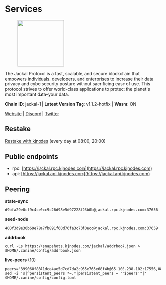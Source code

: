 # Services

<figure><img src="https://raw.githubusercontent.com/kj89/testnet_manuals/main/pingpub/logos/jackal.png" width="150" alt=""><figcaption></figcaption></figure>

The Jackal Protocol is a fast, scalable, and secure blockchain that empowers  individuals, developers, and enterprises to increase their data privacy and  cybersecurity posture without sacrificing ease of use. This protocol strives  to offer world-class applications to protect the planet's most important data–your data.

**Chain ID**: jackal-1 | **Latest Version Tag**: v1.1.2-hotfix | **Wasm**: ON

[Website](https://jackalprotocol.com) | [Discord](https://discord.com/invite/5GKym3p6rj) | [Twitter](https://twitter.com/Jackal_Protocol)

## Restake

[Restake with kjnodes](https://restake.app/jackal/jklvaloper1tr3wm3mdkz0tda6t7vavqnn7fe2g4un0f67xmt) (every day at 08:00, 20:00)
## Public endpoints

* rpc: [https://jackal.rpc.kjnodes.com](https://jackal.rpc.kjnodes.com)
* api: [https://jackal.api.kjnodes.com](https://jackal.api.kjnodes.com)

## Peering

**state-sync**

```
d9bfa29e0cf9c4ce0cc9c26d98e5d97228f93b0b@jackal.rpc.kjnodes.com:37656
```

**seed-node**

```
400f3d9e30b69e78a7fb891f60d76fa3c73f0ecc@jackal.rpc.kjnodes.com:37659
```

**addrbook**
```
curl -Ls https://snapshots.kjnodes.com/jackal/addrbook.json > $HOME/.canine/config/addrbook.json
```

**live-peers** (10)
```
peers="399068f8371dce4ae5d7cd7da2c965e765e68f4b@65.108.238.102:17556,0841db0ae5e5443905837e196d2e1ffd31f2e480@131.153.202.81:36656,9c149b35243970e1f8e0519f1f33f79f7d5bd91b@51.38.52.188:26638,e08efc0b0e15e4d8eacf0f4ed5e52f6e9bdc312d@144.76.97.251:36156,ea35106e43dcec1e5c66319272da48df3dce7723@57.128.144.233:26656,ecb163fca7436befa3a5694a7d558e89d3f04b2c@65.109.29.150:17656,e258f57604c59fc02d07b9669ae64f00bb45a20c@162.205.240.139:37656,d9bfa29e0cf9c4ce0cc9c26d98e5d97228f93b0b@65.109.88.38:37656,7574e0ab179fc6cc47ac89284f4641790218540e@18.163.165.245:26626,c2842c76779913e05fa4256e3caab852e1782951@202.61.194.254:60756"
sed -i 's|^persistent_peers *=.*|persistent_peers = "'$peers'"|' $HOME/.canine/config/config.toml
```
